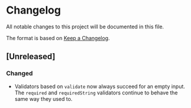# Changelog

All notable changes to this project will be documented in this file.

The format is based on [Keep a Changelog](http://keepachangelog.com/en/1.0.0/).

## [Unreleased]

### Changed
- Validators based on `validate` now always succeed for an empty input. The `required` and `requiredString` validators continue to behave the same way they used to.
